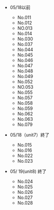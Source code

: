 - 05/18以前
  - No.011
  - No.012
  - NO.013
  - No.014
  - No.030
  - No.037
  - No.044
  - No.045
  - No.046
  - No.047
  - No.048
  - No.049
  - No.052
  - NO.053
  - No.055
  - No.057
  - No.058
  - No.059
  - No.062
  - No.063
  - No.079

- 05/18（unit7）終了
  - No.015
  - No.016
  - No.022
  - No.023

- 05/ 19(unit8) 終了
  - No.024
  - No.025
  - No.026
  - No.027
  - No.028
  